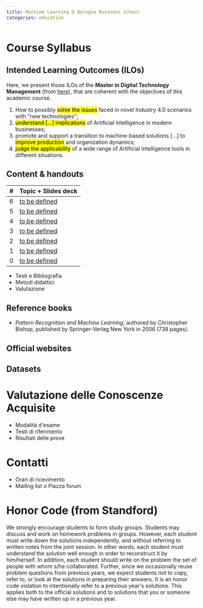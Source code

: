 ```yaml
---
title: Machine Learning @ Bologna Business School
categories: education
---
```


# Course Syllabus

## Intended Learning Outcomes (ILOs)
Here, we present those ILOs of the **Master in Digital Technology Management** (from [here](https://www.bbs.unibo.eu/hp/master-fulltime/digital-technology-management-artificial-intelligence-2/#struttura)), that are coherent with the objectives of this academic course.

1. How to possibly <mark>solve the issues</mark> faced in novel Industry 4.0 scenarios with "new technologies";
2. <mark>understand [...] implications</mark> of Artificial Intelligence in modern businesses;
3. promote and support a transition to machine-based solutions [...] to <mark>improve production</mark> and organization dynamics;
4. <mark>judge the applicability</mark> of a wide range of Artificial Intelligence tools in different situations.

## Content & handouts

|  #  | Topic + Slides deck |
| :-: | ------------------- |
|  6  | [to be defined](#)  |
|  5  | [to be defined](#)  |
|  4  | [to be defined](#)  |
|  3  | [to be defined](#)  |
|  2  | [to be defined](#)  |
|  1  | [to be defined](#)  |
|  0  | [to be defined](#)  |

- Testi e Bibliografia
- Metodi didattici
- Valutazione

## Reference books

- _Pattern Recognition and Machine Learning_, authored by Christopher Bishop, published by Springer-Verlag New York in 2006 (738 pages).

## Official websites

## Datasets

# Valutazione delle Conoscenze Acquisite

- Modalità d'esame
- Testi di riferimento
- Risultati delle prove

# Contatti

- Orari di ricevimento
- Mailing list o Piazza forum

# Honor Code (from Standford)

We strongly encourage students to form study groups.
Students may discuss and work on homework problems in groups.
However, each student must write down the solutions independently, and without referring to written notes from the joint session.
In other words, each student must understand the solution well enough in order to reconstruct it by him/herself.
In addition, each student should write on the problem the set of people with whom s/he collaborated.
Further, since we occasionally reuse problem questions from previous years, we expect students not to copy, refer to, or look at the solutions in preparing their answers.
It is an honor code violation to intentionally refer to a previous year's solutions.
This applies both to the official solutions and to solutions that you or someone else may have written up in a previous year.
